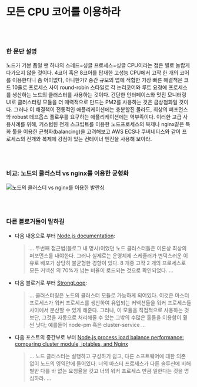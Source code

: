 # 모든 CPU 코어를 이용하라

<br/><br/>

### 한 문단 설명

노드가 기본 폼일 땐 하나의 스레드=싱글 프로세스=싱글 CPU이라는 점은 별로 놀랍게 다가오지 않을 것이다. 4코어 혹은 8코어를 탑재한 고성능 CPU에서 고작 한 개의 코어를 이용한다니 좀 어이없다, 아니한가? 중간 규모의 앱에 적합한 가장 빠른 해결책은 코드 10줄로 프로세스 사이 round-robin 스타일로 각 논리코어와 루트 요청에 프로세스를 생산하는 노드의 클러스터를 사용하는 것이다. 간단한 인터페이스와 멋진 모니터링 UI로 클러스터링 모듈을 더 매력적으로 만드는 PM2를 사용하는 것은 금상첨화일 것이다. 그러나 이 해결책이 전통적인 애플리케이션에는 충분할진 몰라도, 최상의 퍼포먼스와 robust 데브옵스 플로우를 요구하는 애플리케이션에는 역부족이다. 이러한 고급 사용사례를 위해, 커스텀된 전개 스크립트를 이용한 노드프로세스의 복제나 nginx같은 특화 툴을 이용한 균형화(balancing)을 고려해보고 AWS ECS나 쿠버네티스와 같이 프로세스의 전개와 복제에 강점이 있는 컨테이너 엔진을 사용해 보아라.

<br/><br/>

### 비교: 노드의 클러스터 vs nginx를 이용한 균형화

![노드의 클러스터 vs nginx를 이용한 발란싱](/assets/images/utilizecpucores1.png "노드의 클러스터 vs nginx를 이용한 발란싱")

<br/><br/>

### 다른 블로거들이 말하길

- 다음 내용으로 부터 [Node.js documentation](https://nodejs.org/api/cluster.html#cluster_how_it_works):

  > ... 두번째 접근법(블로그 내 명시)이었던 노드 클러스터들은 이론상 최상의 퍼포먼스를 내야한다. 그러나 실제로는 운영체제 스케쥴러가 변덕스러운 이유로 배포가 상당히 불균형한 경향이 있다. 8 개중 고작 2 개의 프로세스로 모든 커넥션 의 70%가 넘는 비율이 로드되는 것으로 확인되었다.
  > ...

- 다음 블로거로 부터 [StrongLoop](https://strongloop.com/strongblog/best-practices-for-express-in-production-part-two-performance-and-reliability/):

  > ... 클러스터링은 노드의 클러스터 모듈로 가능하게 되어있다. 이것은 마스터 프로세스가 워커 프로세스를 생산하여 유입되는 커넥션들을 워커 프로세스들 사이에서 분산할 수 있게 해준다. 그러나, 이 모듈을 직접적으로 사용하는 것 보단, 그것을 자동으로 처리해줄 수 있는 그밖의 수많은 툴들을 이용함이 훨씬 낫다; 예를들어 node-pm 혹은 cluster-service ...

- 다음 포스트의 중간부로 부터 [Node.js process load balance performance: comparing cluster module, iptables, and Nginx](https://medium.com/@fermads/node-js-process-load-balancing-comparing-cluster-iptables-and-nginx-6746aaf38272)
  > ... 노드 클러스터는 실행하고 구성하기 쉽고, 다른 소프트웨어에 대한 의존 없이 노드의 영역안에 들어있다. 너의 마스터 프로세스가 다른 솔루션에 비해 별반 다를 바 없는 요청율을 갖고 너의 워커 프로세스 만큼 일한다는 것을 명심하라.
  > ...
